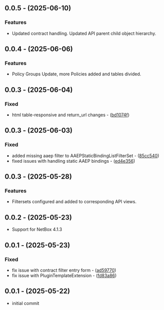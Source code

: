## 0.0.5 - (2025-06-10)
### Features
* Updated contract handling. Updated API parent child object hierarchy.

## 0.0.4 - (2025-06-06)
### Features
* Policy Groups Update, more Policies added and tables divided.

## 0.0.3 - (2025-06-04)
### Fixed
* html table-responsive and return_url changes - ([bd1074f](https://github.com/marc-development/netbox-aci/commit/bd1074f))

## 0.0.3 - (2025-06-03)
### Fixed
* added missing aaep filter to AAEPStaticBindingListFilterSet - ([85cc540](https://github.com/marc-development/netbox-aci/commit/85cc540))
* fixed issues with handling static AAEP bindings - ([ed4e356](https://github.com/marc-development/netbox-aci/commit/ed4e356))

## 0.0.3 - (2025-05-28)
### Features
* Filtersets configured and added to corresponding API views.

## 0.0.2 - (2025-05-23)
* Support for NetBox 4.1.3

## 0.0.1 - (2025-05-23)
### Fixed
* fix issue with contract filter entry form - ([ad59770](https://github.com/marc-development/netbox-aci/commit/ad59770))
* fix issue with PluginTemplateExtension - ([fd83a86](https://github.com/marc-development/netbox-aci/commit/fd83a86))

## 0.0.1 - (2025-05-22)
* initial commit

